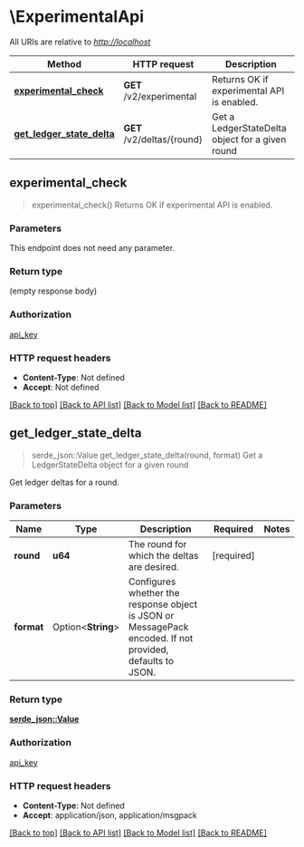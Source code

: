 # \ExperimentalApi

All URIs are relative to *<http://localhost>*

Method | HTTP request | Description
------------- | ------------- | -------------
[**experimental_check**](ExperimentalApi.md#experimental_check) | **GET** /v2/experimental | Returns OK if experimental API is enabled.
[**get_ledger_state_delta**](ExperimentalApi.md#get_ledger_state_delta) | **GET** /v2/deltas/{round} | Get a LedgerStateDelta object for a given round

## experimental_check

> experimental_check()
Returns OK if experimental API is enabled.

### Parameters

This endpoint does not need any parameter.

### Return type

 (empty response body)

### Authorization

[api_key](../README.md#api_key)

### HTTP request headers

- **Content-Type**: Not defined
- **Accept**: Not defined

[[Back to top]](#) [[Back to API list]](../README.md#documentation-for-api-endpoints) [[Back to Model list]](../README.md#documentation-for-models) [[Back to README]](../README.md)

## get_ledger_state_delta

> serde_json::Value get_ledger_state_delta(round, format)
Get a LedgerStateDelta object for a given round

Get ledger deltas for a round.

### Parameters

Name | Type | Description  | Required | Notes
------------- | ------------- | ------------- | ------------- | -------------
**round** | **u64** | The round for which the deltas are desired. | [required] |
**format** | Option<**String**> | Configures whether the response object is JSON or MessagePack encoded. If not provided, defaults to JSON. |  |

### Return type

[**serde_json::Value**](serde_json::Value.md)

### Authorization

[api_key](../README.md#api_key)

### HTTP request headers

- **Content-Type**: Not defined
- **Accept**: application/json, application/msgpack

[[Back to top]](#) [[Back to API list]](../README.md#documentation-for-api-endpoints) [[Back to Model list]](../README.md#documentation-for-models) [[Back to README]](../README.md)
